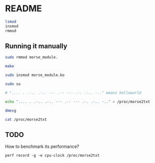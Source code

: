 # README

``` bash
lsmod
insmod
rmmod
```

## Running it manually

``` bash
sudo rmmod morse_module.

make

sudo insmod morse_module.ko

sudo su

# ".... . .-.. .-.. --- .-- --- .-. .-.. -.." means helloworld

echo ".... . .-.. .-.. --- .-- --- .-. .-.. -.." > /proc/morse2txt

dmesg

cat /proc/morse2txt
```

## TODO

How to benchmark its performance?

`perf record -g -e cpu-clock /proc/morse2txt`

